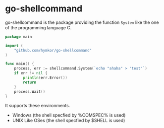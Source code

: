 go-shellcommand
===============

go-shellcommand is the package providing the function `System` like
the one of the programming language C.

```example.go
package main

import (
    "github.com/hymkor/go-shellcommand"
)

func main() {
    process, err := shellcommand.System(`echo "ahaha" > "test"`)
    if err != nil {
        println(err.Error())
        return
    }
    process.Wait()
}
```

It supports these environments.

- Windows (the shell specfied by %COMSPEC% is used)
- UNIX Like OSes (the shell specfied by $SHELL is used)
